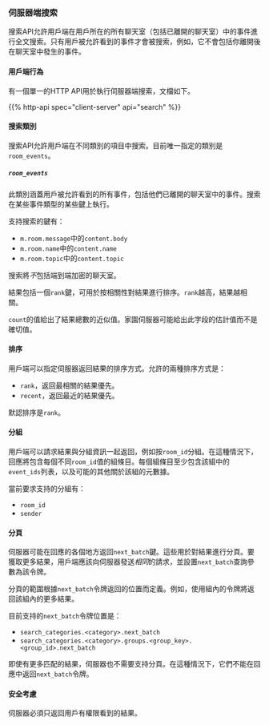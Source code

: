 ### 伺服器端搜索

搜索API允許用戶端在用戶所在的所有聊天室（包括已離開的聊天室）中的事件進行全文搜索。只有用戶被允許看到的事件才會被搜索，例如，它不會包括你離開後在聊天室中發生的事件。

#### 用戶端行為

有一個單一的HTTP API用於執行伺服器端搜索，文檔如下。

{{% http-api spec="client-server" api="search" %}}

#### 搜索類別

搜索API允許用戶端在不同類別的項目中搜索。目前唯一指定的類別是`room_events`。

##### `room_events`

此類別涵蓋用戶被允許看到的所有事件，包括他們已離開的聊天室中的事件。搜索在某些事件類型的某些鍵上執行。

支持搜索的鍵有：

- `m.room.message`中的`content.body`
- `m.room.name`中的`content.name`
- `m.room.topic`中的`content.topic`

搜索將*不*包括端到端加密的聊天室。

結果包括一個`rank`鍵，可用於按相關性對結果進行排序。`rank`越高，結果越相關。

`count`的值給出了結果總數的近似值。家園伺服器可能給出此字段的估計值而不是確切值。

#### 排序

用戶端可以指定伺服器返回結果的排序方式。允許的兩種排序方式是：

- `rank`，返回最相關的結果優先。
- `recent`，返回最近的結果優先。

默認排序是`rank`。

#### 分組

用戶端可以請求結果與分組資訊一起返回，例如按`room_id`分組。在這種情況下，回應將包含每個不同`room_id`值的組條目。每個組條目至少包含該組中的`event_ids`列表，以及可能的其他關於該組的元數據。

當前要求支持的分組有：

- `room_id`
- `sender`

#### 分頁

伺服器可能在回應的各個地方返回`next_batch`鍵。這些用於對結果進行分頁。要獲取更多結果，用戶端應該向伺服器發送*相同*的請求，並設置`next_batch`查詢參數為該令牌。

分頁的範圍根據`next_batch`令牌返回的位置而定義。例如，使用組內的令牌將返回該組內的更多結果。

目前支持的`next_batch`令牌位置是：

- `search_categories.<category>.next_batch`
- `search_categories.<category>.groups.<group_key>.<group_id>.next_batch`

即使有更多匹配的結果，伺服器也不需要支持分頁。在這種情況下，它們不能在回應中返回`next_batch`令牌。

#### 安全考慮

伺服器必須只返回用戶有權限看到的結果。
